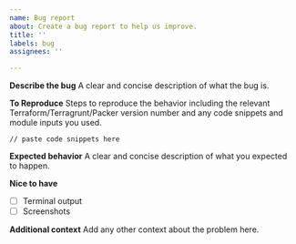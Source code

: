 ```yaml
---
name: Bug report
about: Create a bug report to help us improve.
title: ''
labels: bug
assignees: ''

---
```


<!--
  Have any questions? Check out the contributing docs at https://docs.gruntwork.io/guides/contributing/, or
  ask in this issue and a Gruntwork core maintainer will be happy to help :)
-->

**Describe the bug**
A clear and concise description of what the bug is.

**To Reproduce**
Steps to reproduce the behavior including the relevant Terraform/Terragrunt/Packer version number and any code snippets and module inputs you used.

```hcl
// paste code snippets here
```

**Expected behavior**
A clear and concise description of what you expected to happen.

**Nice to have**
- [ ] Terminal output
- [ ] Screenshots

**Additional context**
Add any other context about the problem here.
